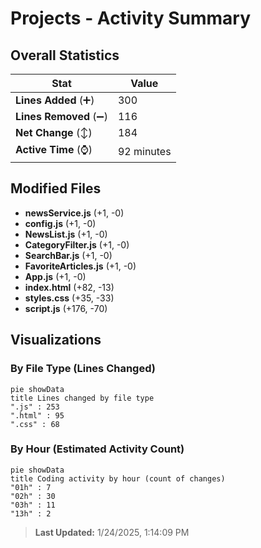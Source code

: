 # Projects - Activity Summary 

## Overall Statistics

| Stat                   | Value                                                             |
| ---------------------- | ----------------------------------------------------------------- |
| **Lines Added** (➕)   | 300                                          |
| **Lines Removed** (➖) | 116                                        |
| **Net Change** (↕)    | 184                |
| **Active Time** (⌚)   | 92 minutes |


## Modified Files
- **newsService.js** (+1, -0)
- **config.js** (+1, -0)
- **NewsList.js** (+1, -0)
- **CategoryFilter.js** (+1, -0)
- **SearchBar.js** (+1, -0)
- **FavoriteArticles.js** (+1, -0)
- **App.js** (+1, -0)
- **index.html** (+82, -13)
- **styles.css** (+35, -33)
- **script.js** (+176, -70)

## Visualizations

### By File Type (Lines Changed)

```mermaid
pie showData
title Lines changed by file type
".js" : 253
".html" : 95
".css" : 68
```

### By Hour (Estimated Activity Count)

```mermaid
pie showData
title Coding activity by hour (count of changes)
"01h" : 7
"02h" : 30
"03h" : 11
"13h" : 2
```


> **Last Updated:** 1/24/2025, 1:14:09 PM